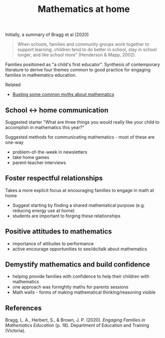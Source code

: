 ﻿---
tags: teaching-mathematics, teaching
title: Mathematics at home
type: note
---
Initially, a summary of Bragg et al (2020)

> When schools, families and community groups work together to support learning, children tend to do better in school, stay in school longer, and like school more” (Henderson & Mapp, 2002).

Families positioned as "a child's first educator". Synthesis of contemporary literature to derive four themes common to good practice for engaging families in mathematics education.

Related

- [Busting some common myths about mathematics](http://numeracyguidedet.global2.vic.edu.au/numeracy-at-home-busting-some-common-mathematical-myths/)

## School <-> home communication

Suggested starter "What are three things you would really like your child to accomplish in mathematics this year?"

Suggested methods for communicating mathematics - most of these are one-way

- problem-of-the-week in newsletters 
- take home games 
- parent-teacher interviews

## Foster respectful relationships

Takes a more explicit focus at encouraging families to engage in math at home

- Suggest starting by finding a shared mathematical purpose (e.g. reducing energy use at home)
- students are important to forging these relationships

## Positive attitudes to mathematics

- importance of attitudes to performance
- active encourage opportunities to see/do/talk about mathematics

## Demystify mathematics and build confidence

- helping provide families with confidence to help their children with mathematics
- one approach was fornightly maths for parents sessions 
- Math walls - forms of making mathematical thinking/reasoning visible

## References

Bragg, L. A., Herbert, S., & Brown, J. P. (2020). *Engaging Families in Mathematics Education* (p. 18). Department of Education and Training (Victoria).